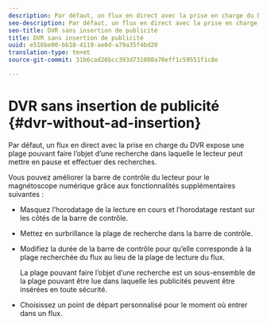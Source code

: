 ```yaml
---
description: Par défaut, un flux en direct avec la prise en charge du DVR expose une plage pouvant faire l’objet d’une recherche dans laquelle le lecteur peut mettre en pause et effectuer des recherches.
seo-description: Par défaut, un flux en direct avec la prise en charge du DVR expose une plage pouvant faire l’objet d’une recherche dans laquelle le lecteur peut mettre en pause et effectuer des recherches.
seo-title: DVR sans insertion de publicité
title: DVR sans insertion de publicité
uuid: e516be00-bb18-4119-ae0d-a79a35f4bd20
translation-type: tm+mt
source-git-commit: 31b6cad26bcc393d731080a70eff1c59551f1c8e

---
```



# DVR sans insertion de publicité {#dvr-without-ad-insertion}

Par défaut, un flux en direct avec la prise en charge du DVR expose une plage pouvant faire l’objet d’une recherche dans laquelle le lecteur peut mettre en pause et effectuer des recherches.

Vous pouvez améliorer la barre de contrôle du lecteur pour le magnétoscope numérique grâce aux fonctionnalités supplémentaires suivantes :

* Masquez l’horodatage de la lecture en cours et l’horodatage restant sur les côtés de la barre de contrôle.
* Mettez en surbrillance la plage de recherche dans la barre de contrôle.
* Modifiez la durée de la barre de contrôle pour qu’elle corresponde à la plage recherchée du flux au lieu de la plage de lecture du flux.

   La plage pouvant faire l’objet d’une recherche est un sous-ensemble de la plage pouvant être lue dans laquelle les publicités peuvent être insérées en toute sécurité.
* Choisissez un point de départ personnalisé pour le moment où entrer dans un flux.